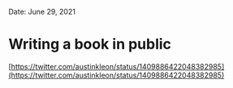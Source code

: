 
Date: June 29, 2021

# Writing a book in public

[https://twitter.com/austinkleon/status/1409886422048382985](https://twitter.com/austinkleon/status/1409886422048382985)